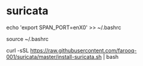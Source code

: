 # suricata

echo 'export SPAN_PORT=enX0' >> ~/.bashrc

source ~/.bashrc

curl -sSL https://raw.githubusercontent.com/farooq-001/suricata/master/install-suricata.sh | bash
